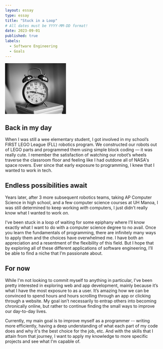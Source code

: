 ```yaml
---
layout: essay
type: essay
title: "Stuck in a Loop"
# All dates must be YYYY-MM-DD format!
date: 2023-09-01
published: true
labels:
  - Software Engineering
  - Goals
---
```


<img width="200px" class="rounded float-start pe-4" src="../img/clock.jpg">

## Back in my day

When I was still a wee elementary student, I got involved in my school’s FIRST LEGO League (FLL) robotics program. We constructed our robots out of LEGO parts and programmed them using simple block coding — it was really cute. I remember the satisfaction of watching our robot’s wheels traverse the classroom floor and feeling like I had outdone all of NASA's space rovers. Ever since that early exposure to programming, I knew that I wanted to work in tech. 

## Endless possibilities await 

Years later, after 3 more subsequent robotics teams, taking AP Computer Science in high school, and a few computer science courses at UH Manoa, I was still determined to keep working *with* computers, I just didn’t really know what I wanted to work *on*. 

I’ve been stuck in a loop of waiting for some epiphany where I’ll know exactly what I want to do with a computer science degree to no avail. Once you learn the fundamentals of programming, there are infinitely many ways to apply them and the choices have overwhelmed me. I have both an appreciation and a resentment of the flexibility of this field. But I hope that by exploring all of these different applications of software engineering, I’ll be able to find a niche that I’m passionate about.

## For now

While I'm not looking to commit myself to anything in particular, I’ve been pretty interested in exploring web and app development, mainly because it’s what I have the most exposure to as a user. It’s amazing how we can be convinced to spend hours and hours scrolling through an app or clicking through a website. My goal isn’t necessarily to entrap others into becoming chronically online, but rather to continue finding the small ways to improve our day-to-day lives. 

Currently, my main goal is to improve myself as a programmer -- writing more efficiently, having a deep understanding of what each part of my code does and why it's the best choice for the job, etc. And with the skills that I attain from that journey, I want to apply my knowledge to more specific projects and see what I'm capable of.


